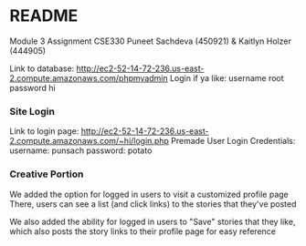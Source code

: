 # README #
Module 3 Assignment CSE330
Puneet Sachdeva (450921) & Kaitlyn Holzer (444905)

Link to database:
http://ec2-52-14-72-236.us-east-2.compute.amazonaws.com/phpmyadmin
Login if ya like: username root password hi

### Site Login ###
Link to login page: http://ec2-52-14-72-236.us-east-2.compute.amazonaws.com/~hi/login.php
Premade User Login Credentials: 
   username: punsach
   password: potato

### Creative Portion ###
We added the option for logged in users to visit a customized profile page
There, users can see a list (and click links) to the stories that they've posted

We also added the ability for logged in users to "Save" stories that they like, which also posts the story links
to their profile page for easy reference